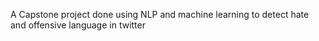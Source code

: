 A Capstone project done using NLP and machine learning to detect hate and offensive language in twitter
